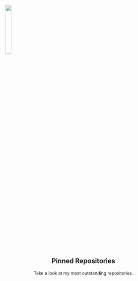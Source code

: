 <img align='center' src='http://pa1.narvii.com/6995/90e0ada08036dcf01e3f640bf6dde1d377d99757r1-200-200_00.gif' width='20%'> 

<h2 align="center">Pinned Repositories</h2>
<p align="center">Take a look at my most outstanding repositories.</p>

